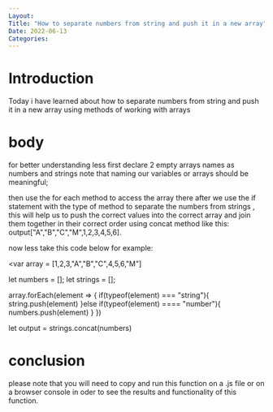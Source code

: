 ```yaml
---
Layout:
Title: "How to separate numbers from string and push it in a new array"
Date: 2022-06-13
Categories:
---
```


# Introduction

Today i have learned about how to separate numbers from string and push it in a new array using methods of working with arrays

# body

for better understanding less first declare 2 empty arrays names as numbers and strings
note that naming our variables or arrays should be meaningful;

then use the for each method to access the array there after we use the if statement with
the type of method to separate the numbers from strings , this will help us to push the correct values
into the correct array and join them together in their correct order using concat method like this:
output["A","B","C","M",1,2,3,4,5,6].

now less take this code below for example:

<var array = [1,2,3,"A","B","C",4,5,6,"M"]

let numbers = [];
let strings = [];

array.forEach(element => {
if(typeof(element) === "string"){
string.push(element)
}else if(typeof(element) ==== "number"){
numbers.push(element)
}
})

let output = strings.concat(numbers)
>


# conclusion

please note that you will need to copy and run this function on a .js file or on a browser
console in oder to see the results and functionality of this function.